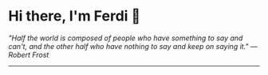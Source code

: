 <h1>Hi there, I'm Ferdi 👋</h1>

<p><em>
  "Half the world is composed of people who have something to say and can't, and the other half who have nothing to say and keep on saying it." — Robert Frost
</em></p>

---
